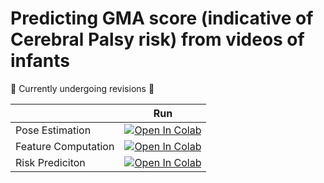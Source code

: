 # Predicting GMA score (indicative of Cerebral Palsy risk) from videos of infants

🚧 Currently undergoing revisions 🚧

|   | Run |
| - | --- | 
| Pose Estimation | [![Open In Colab](https://colab.research.google.com/assets/colab-badge.svg)](https://colab.research.google.com/github/quietscientist/gma_score_prediction_from_video/blob/main/0_PoseEstimation.ipynb) | 
| Feature Computation | [![Open In Colab](https://colab.research.google.com/assets/colab-badge.svg)](https://colab.research.google.com/github/quietscientist/gma_score_prediction_from_video/blob/main/1_ProcessDetections.ipynb) | 
| Risk Prediciton | [![Open In Colab](https://colab.research.google.com/assets/colab-badge.svg)](https://colab.research.google.com/github/quietscientist/gma_score_prediction_from_video/blob/main/2_RunAutoML.ipynb) | 
